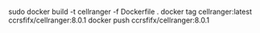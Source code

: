 

sudo docker build -t cellranger -f Dockerfile .
docker tag cellranger:latest ccrsfifx/cellranger:8.0.1
docker push ccrsfifx/cellranger:8.0.1
